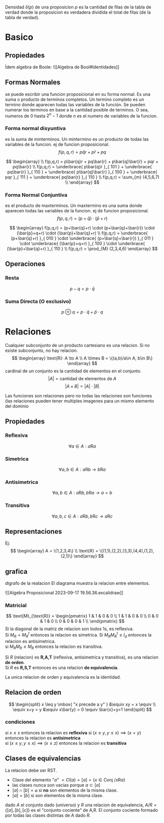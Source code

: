 Densidad $\delta(p)$ de una proposicion $p$  es la cantidad de filas de la tabla de verdad donde la proposicion es verdadera dividida el total de filas (de la tabla de verdad).

# Basico
## Propiedades

Ídem algebra de Boole:
![[Algebra de Bool#Identidades]]

## Formas Normales

se puede escribir una funcion proposicional en su forma normal. Es una suma o producto de terminos completos. Un termino completo es un termino donde aparecen todas las variables de la función. Se pueden numerar los terminos en base a la cantidad posible de terminos. O sea, numeros de $0$ hasta $2^{n}-1$ donde $n$ es el numero de variables de la funcion.

### Forma normal disyuntiva

es la suma de minterminos. Un mintermino es un producto de todas las variables de la funcion.
ej de funcion proposicional. 
$$
f(p,q,r) = p\bar{q}r + p\bar{r} + pq
$$


$$
\begin{array} \\
f(p,q,r) = p\bar{q}r + pq\bar{r} + p\bar{q}\bar{r} + pqr + pq\bar{r}  \\
f(p,q,r) = \underbrace{ p\bar{q}r }_{ 101 } + \underbrace{ pq\bar{r} }_{ 110 } + \underbrace{ p\bar{q}\bar{r} }_{ 100 } + \underbrace{ pqr }_{ 111 } + \underbrace{ pq\bar{r} }_{ 110 } \\
f(p,q,r) = \sum_{m} (4,5,6,7) \\
\end{array}
$$

### Forma Normal Conjuntiva
es el producto de maxterminos. Un maxtermino es una suma donde aparecen todas las variables de la funcion.
ej de funcion proposicional. 
$$
f(p,q,r) = (p+\bar{q}) \cdot (\bar{p}+r)
$$



$$
\begin{array}
f(p,q,r) = (p+\bar{q}+r) \cdot (p+\bar{q}+\bar{r}) \cdot (\bar{p}+q+r) \cdot (\bar{p}+\bar{q}+r) \\
f(p,q,r) = \underbrace{ (p+\bar{q}+r) }_{ 010 } \cdot \underbrace{ (p+\bar{q}+\bar{r}) }_{ 011 } \cdot \underbrace{ (\bar{p}+q+r) }_{ 100 } \cdot \underbrace{ (\bar{p}+\bar{q}+r) }_{ 110 }  \\
f(p,q,r) = \prod_{M} (2,3,4,6)
\end{array}
$$
## Operaciones
### Resta
$$
p - q = p\cdot \bar{q}
$$
### Suma Directa (O exclusivo)
$$
p \oplus q = p\cdot \bar{q}+\bar{p}\cdot q
$$
# Relaciones
Cualquier subconjunto de un producto cartesiano es una relacion. Si no existe subconjunto, no hay relacion.
$$
\begin{array}
\text{R}: A \to A  \\
A \times B = \{(a,b)/a\in A, b\in B\}
\end{array}
$$
cardinal de un conjunto es la cantidad de elementos en el conjunto.
$$
|A| = \mbox{cantidad de elementos de } A
$$
$$
|A \times B| = |A| \cdot |B|
$$

Las funciones son relaciones pero no todas las relaciones son funciones (las relaciones pueden tener multiples imagenes para un mismo elemento del dominio

## Propiedades
### Reflexiva
$$
\forall a \in A: a\text{R}a
$$
### Simetrica
$$
\forall a,b \in A: a\text{R}b \to b\text{R}a
$$
### Antisimetrica
$$
\forall a,b \in A: a\text{R}b,b\text{R}a \to a=b
$$
### Transitiva
$$
\forall a,b,c \in A: a\text{R}b, b\text{R}c \to a\text{R}c
$$
## Representaciones
Ej:
$$
\begin{array}
A = \{1,2,3,4\}  \\
\text{R} = \{(1,1),(2,2),(3,3),(4,4),(1,2),(2,1)\}
\end{array}
$$
## grafica
digrafo de la realacion
El diagrama muestra la relacion entre elementos. 

![[Algebra Proposicional 2023-09-17 19.56.36.excalidraw]]

### Matricial
$$
\text{M}_{\text{R}} = \begin{pmatrix}
1 & 1 & 0 & 0 \\
1 & 1 & 0 & 0 \\
0 & 0 & 1 & 0 \\
0 & 0 & 0 & 1 \\
\end{pmatrix}
$$
Si la diagonal de la matriz de relacion son todos 1s, es reflexiva.   
Si $M_{R}= M_{R}^{t}$ entonces la relacion es simetrica.
Si $M_{R}M_{R}^{t} \leq I_{d}$ entonces la relacion es antisimetrica.  
si $M_{R}M_{R} \leq M_{R}$ entonces la relacion es transitiva.

Si $R$ (relacion) es **R,A,T** (reflexiva, antisimetrica y transitiva), es una relacion **de orden**.  
Si $R$ es **R,S,T** entonces es una relacion **de equivalencia**.

La unica relacion de orden y equivalencia es la identidad.

## Relacion de orden
$$
\begin{split}
x \leq y \mbox{ "x precede a y" } &\equiv xy = x \equiv \\
\equiv x+y = y &\equiv x\bar{y} = 0 \equiv \bar{x}+y=1
\end{split}
$$
### condiciones

si $x \leq x$ entonces la relacion es **reflexiva** 
si $(x \leq y, y \leq x) \implies (x=y)$ entonces la relacion es **antisimetrica**  
si $(x \leq y, y \leq x) \implies (x \leq z)$ entonces la relacion es **transitiva**
## Clases de equivalencias
La relacion debe ser RST. 

* Clase del elemento "$a$" $= Cl(a) = [a] = \{ x \in \text{Conj } / x\text{R}a \}$
* las clases nunca son vacias porque $a \subset [a]$
* $[a] \cap [b] = \varnothing$ si **no** son elementos de la misma clase.
* $[a] = [b]$ si son elementos de la misma clase.

dado $A$ el conjunto dado (universo) y $R$ una relacion de equivalencia,  $A/R = \{ [a], [b], [c] \}$ es el "conjunto cociente" de A,R. El conjunto cociente formado por todas las clases distintas de $A$ dado $R$. 




